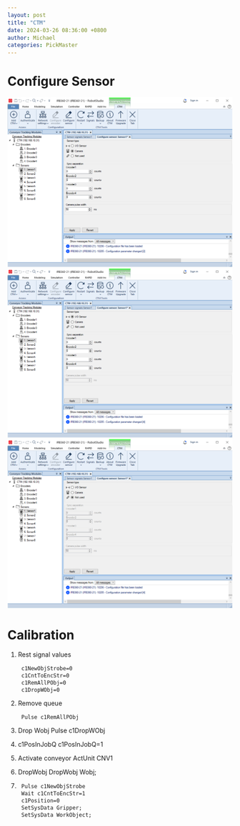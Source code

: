 ```yaml
---
layout: post
title: "CTM"
date: 2024-03-26 08:36:00 +0800
author: Michael
categories: PickMaster
---
```


# Configure Sensor

![日志文件夹](/assets/pickmaster/CTMCameraSetting.png)  
![日志文件夹](/assets/pickmaster/CTMIOSensorSetting.png)  
![日志文件夹](/assets/pickmaster/CTMNotUsedSetting.png)  

# Calibration
1. Rest signal values

        c1NewObjStrobe=0
        c1CntToEncStr=0
        c1RemAllPObj=0
        c1DropWObj=0
2. Remove queue

        Pulse c1RemAllPObj

3. Drop Wobj
        Pulse c1DropWObj

4. c1PosInJobQ
        c1PosInJobQ=1

5. Activate conveyor
        ActUnit CNV1

6. DropWobj
        DropWobj Wobj;

7. 
        Pulse c1NewObjStrobe    
        Wait c1CntToEncStr=1
        c1Position=0
        SetSysData Gripper;
        SetSysData WorkObject;
